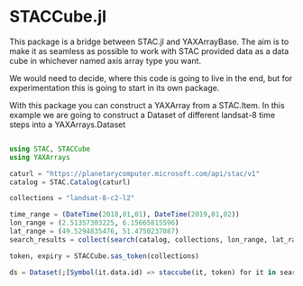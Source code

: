 # STACCube.jl

This package is a bridge between STAC.jl and YAXArrayBase. 
The aim is to make it as seamless as possible to work with STAC provided data as a data cube in whichever named axis array type you want. 

We would need to decide, where this code is going to live in the end, but for experimentation this is going to start in its own package. 

With this package you can construct a YAXArray from a STAC.Item. 
In this example we are going to construct a Dataset of different landsat-8 time steps into a YAXArrays.Dataset 

```julia

using STAC, STACCube
using YAXArrays

caturl = "https://planetarycomputer.microsoft.com/api/stac/v1"
catalog = STAC.Catalog(caturl)

collections = "landsat-8-c2-l2"

time_range = (DateTime(2018,01,01), DateTime(2019,01,02))
lon_range = (2.51357303225, 6.15665815596)
lat_range = (49.5294835476, 51.4750237087)
search_results = collect(search(catalog, collections, lon_range, lat_range, time_range))

token, expiry = STACCube.sas_token(collections)

ds = Dataset(;[Symbol(it.data.id) => staccube(it, token) for it in search_results]...)
```

